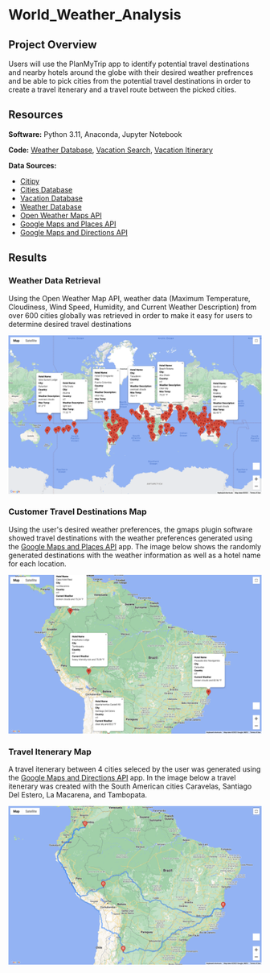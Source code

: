 # World_Weather_Analysis

## Project Overview

Users will use the PlanMyTrip app to identify potential travel destinations and nearby hotels around the globe with their desired weather prefrences and be able to pick cities from the potential travel destinations in order to create a travel itenerary and a travel route between the picked cities.

## Resources

**Software:** Python 3.11, Anaconda, Jupyter Notebook

**Code:** [Weather Database](https://github.com/pfrivas/World_Weather_Analysis/blob/main/World_Weather_Analysis/Weather_Database/Weather_Database.ipynb), [Vacation Search](https://github.com/pfrivas/World_Weather_Analysis/blob/main/World_Weather_Analysis/Vacation_Search/Vacation_Search.ipynb), [Vacation Itinerary](https://github.com/pfrivas/World_Weather_Analysis/blob/main/World_Weather_Analysis/Vacation_Itinerary/Vacation_Itinerary.ipynb)

**Data Sources:** 
- [Citipy](https://github.com/pfrivas/World_Weather_Analysis/tree/main/World_Weather_Analysis/Resources/citipy)
- [Cities Database](https://github.com/pfrivas/World_Weather_Analysis/blob/main/World_Weather_Analysis/Resources/cities.csv)
- [Vacation Database](https://github.com/pfrivas/World_Weather_Analysis/blob/main/World_Weather_Analysis/Vacation_Search/WeatherPy_vacation.csv)
- [Weather Database](https://github.com/pfrivas/World_Weather_Analysis/blob/main/World_Weather_Analysis/Weather_Database/WeatherPy_Database.csv)
- [Open Weather Maps API](https://openweathermap.org/current)
- [Google Maps and Places API](https://developers.google.com/maps/documentation/places/web-service/search)
- [Google Maps and Directions API](https://developers.google.com/maps/documentation/directions/overview)

## Results

### Weather Data Retrieval

Using the Open Weather Map API, weather data (Maximum Temperature, Cloudiness, Wind Speed, Humidity, and Current Weather Description) from over 600 cities globally was retrieved in order to make it easy for users to determine desired travel destinations

<img src = https://github.com/pfrivas/World_Weather_Analysis/blob/main/World_Weather_Analysis/Vacation_Search/WeatherPy_vacation_map.png>

### Customer Travel Destinations Map

Using the user's desired weather preferences, the gmaps plugin software showed travel destinations with the weather preferences generated using the [Google Maps and Places API](https://developers.google.com/maps/documentation/places/web-service/search) app. The image below shows the randomly generated destinations with the weather information as well as a hotel name for each location.

<img src = https://github.com/pfrivas/World_Weather_Analysis/blob/main/World_Weather_Analysis/Vacation_Itinerary/WeatherPy_travel_map_markers.png>

### Travel Itenerary Map

A travel itenerary between 4 cities seleced by the user was generated using the [Google Maps and Directions API](https://developers.google.com/maps/documentation/directions/overview) app. In the image below a travel itenerary was created with the South American cities Caravelas, Santiago Del Estero, La Macarena, and Tambopata.

<img src = https://github.com/pfrivas/World_Weather_Analysis/blob/main/World_Weather_Analysis/Vacation_Itinerary/WeatherPy_travel_map.png>
